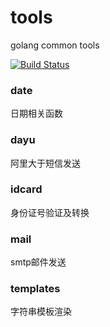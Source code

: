 # tools
golang common tools

[![Build Status](https://www.travis-ci.org/wangsongyan/tools.svg?branch=master)](http://travis-ci.org/wangsongyan/tools)

### date
日期相关函数

### dayu
阿里大于短信发送

### idcard
身份证号验证及转换

### mail
smtp邮件发送

### templates
字符串模板渲染
